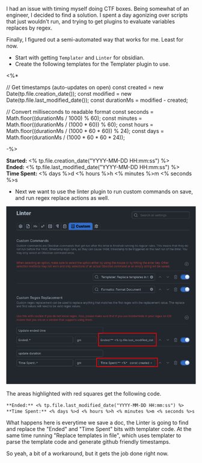 I had an issue with timing myself doing CTF boxes. Being somewhat of an engineer, I decided to find a solution. I spent a day agonizing over scripts that just wouldn't run, and trying to get plugins to evaluate variables replaces by regex.

Finally, I figured out a semi-automated way that works for me. Least for now. 

- Start with getting `Templater` and `Linter` for obsidian.
- Create the following templates for the Templater plugin to use.

<%*

// Get timestamps (auto-updates on open)
const created = new Date(tp.file.creation_date());
const modified = new Date(tp.file.last_modified_date());
const durationMs = modified - created;

// Convert milliseconds to readable format
const seconds = Math.floor((durationMs / 1000) % 60);
const minutes = Math.floor((durationMs / (1000 * 60)) % 60);
const hours = Math.floor((durationMs / (1000 * 60 * 60)) % 24);
const days = Math.floor(durationMs / (1000 * 60 * 60 * 24));

-%>

**Started:** <% tp.file.creation_date("YYYY-MM-DD HH:mm:ss") %>  
**Ended:** <% tp.file.last_modified_date("YYYY-MM-DD HH:mm:ss") %>  
**Time Spent:** <% days %>d <% hours %>h <% minutes %>m <% seconds %>s

- Next we want to use the linter plugin to run custom commands on save, and run regex replace actions as well. 

![](Assets/Pasted%20image%2020250716231556.png)

The areas highlighted with red squares get the following code.

```
**Ended:** <% tp.file.last_modified_date("YYYY-MM-DD HH:mm:ss") %>  
**Time Spent:** <% days %>d <% hours %>h <% minutes %>m <% seconds %>s
```

What happens here is everytime we save a doc, the Linter is going to find and replace the "Ended" and "Time Spent" bits with templater code. At the same time running "Replace templates in file", which uses templater to parse the template code and generate github friendly timestamps.

So yeah, a bit of a workaround, but it gets the job done right now. 